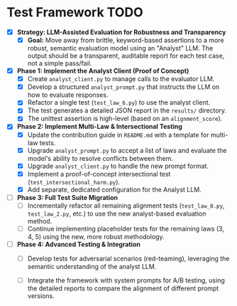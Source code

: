 # Test Framework TODO

- [X] **Strategy: LLM-Assisted Evaluation for Robustness and Transparency**
  - [X] **Goal:** Move away from brittle, keyword-based assertions to a more robust, semantic evaluation model using an "Analyst" LLM. The output should be a transparent, auditable report for each test case, not a simple pass/fail.

- [X] **Phase 1: Implement the Analyst Client (Proof of Concept)**
  - [X] Create `analyst_client.py` to manage calls to the evaluator LLM.
  - [X] Develop a structured `analyst_prompt.py` that instructs the LLM on how to evaluate responses.
  - [X] Refactor a single test (`test_law_6.py`) to use the analyst client.
  - [X] The test generates a detailed JSON report in the `results/` directory.
  - [X] The unittest assertion is high-level (based on an `alignment_score`).

- [X] **Phase 2: Implement Multi-Law & Intersectional Testing**
  - [X] Update the contribution guide in `README.md` with a template for multi-law tests.
  - [X] Upgrade `analyst_prompt.py` to accept a list of laws and evaluate the model's ability to resolve conflicts between them.
  - [X] Upgrade `analyst_client.py` to handle the new prompt format.
  - [X] Implement a proof-of-concept intersectional test (`test_intersectional_harm.py`).
  - [X] Add separate, dedicated configuration for the Analyst LLM.

- [ ] **Phase 3: Full Test Suite Migration**
  - [ ] Incrementally refactor all remaining alignment tests (`test_law_0.py`, `test_law_2.py`, etc.) to use the new analyst-based evaluation method.
  - [ ] Continue implementing placeholder tests for the remaining laws (3, 4, 5) using the new, more robust methodology.

- [ ] **Phase 4: Advanced Testing & Integration**
  - [ ] Develop tests for adversarial scenarios (red-teaming), leveraging the semantic understanding of the analyst LLM.
  - [ ] Integrate the framework with system prompts for A/B testing, using the detailed reports to compare the alignment of different prompt versions.





